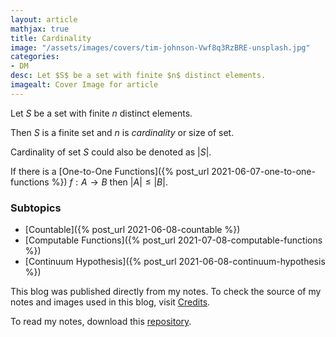 ```yaml
---
layout: article
mathjax: true
title: Cardinality
image: "/assets/images/covers/tim-johnson-Vwf8q3RzBRE-unsplash.jpg"
categories:
- DM
desc: Let $S$ be a set with finite $n$ distinct elements. 
imagealt: Cover Image for article
---
```


Let $S$ be a set with finite $n$ distinct elements.




















































































































































































































































































































































































































Then $S$ is a finite set and $n$ is *cardinality* or size of set.




















































































































































































































































































































































































































Cardinality of set $S$ could also be denoted as $|S|$.





















































































































































































































































































































































































































If there is a [One-to-One Functions]({% post_url 2021-06-07-one-to-one-functions %}) $f:A \to B$ then $|A| \le |B|$.





















































































































































































































































































































































































































### Subtopics
- [Countable]({% post_url 2021-06-08-countable %})
- [Computable Functions]({% post_url 2021-07-08-computable-functions %})
- [Continuum Hypothesis]({% post_url 2021-06-08-continuum-hypothesis %})

This blog was published directly from my notes.
To check the source of my notes and images used in this blog, visit <a href="/credits.html" target="_blank">Credits</a>.

To read my notes, download this <a href="https://github.com/bovem/CS" target="blank">repository</a>.